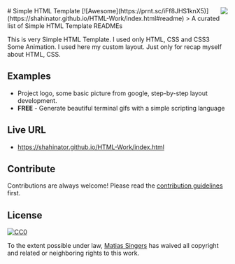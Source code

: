 <img src="icon.png" align="right" />
# Simple HTML Template [![Awesome](https://prnt.sc/iFf8JHS1knX5)](https://shahinator.github.io/HTML-Work/index.html#readme)
> A curated list of Simple HTML Template READMEs

This is very Simple HTML Template. I used only HTML, CSS and CSS3 Some Animation. I used here my custom layout. Just only for recap myself about HTML, CSS.

## Examples

- Project logo, some basic picture from google, step-by-step layout development.
- **FREE** - Generate beautiful terminal gifs with a simple scripting language

## Live URL
- https://shahinator.github.io/HTML-Work/index.html



## Contribute

Contributions are always welcome!
Please read the [contribution guidelines](contributing.md) first.

## License

[![CC0](https://licensebuttons.net/p/zero/1.0/88x31.png)](https://creativecommons.org/publicdomain/zero/1.0/)

To the extent possible under law, [Matias Singers](https://mts.io) has waived all copyright and related or neighboring rights to this work.

